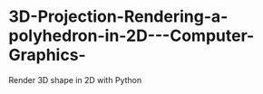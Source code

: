 # 3D-Projection-Rendering-a-polyhedron-in-2D---Computer-Graphics-
Render 3D shape in 2D with Python
